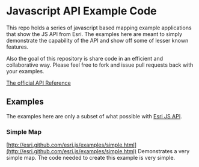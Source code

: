 # Javascript API Example Code

This repo holds a series of javascript based mapping example applications that show the JS API from Esri. The examples here are meant to simply demonstrate the capability of the API and show off some of lesser known features. 

Also the goal of this repository is share code in an efficient and collaborative way. Please feel free to fork and issue pull requests back with your examples. 

[The official API Reference](http://help.arcgis.com/en/webapi/javascript/arcgis/help/jsapi_start.htm)

## Examples 
The examples here are only a subset of what possible with [Esri JS API](http://help.arcgis.com/en/webapi/javascript/arcgis/help/jssamples_start.htm).

### Simple Map
[http://esri.github.com/esri.js/examples/simple.html](http://esri.github.com/esri.js/examples/simple.html)
Demonstrates a very simple map. The code needed to create this example is very simple. 
 
